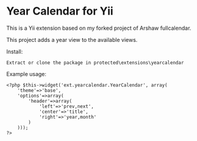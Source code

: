 Year Calendar for Yii
=====================

This is a Yii extension based on my forked project of Arshaw fullcalendar.

This project adds a year view to the available views.


Install:

	Extract or clone the package in protected\extensions\yearcalendar


Example usage:

	<?php $this->widget('ext.yearcalendar.YearCalendar', array(
		'theme'=>'base',
		'options'=>array(
			'header'=>array(
				'left'=>'prev,next',
				'center'=>'title',
				'right'=>'year,month'
			)
		)));
    ?>
